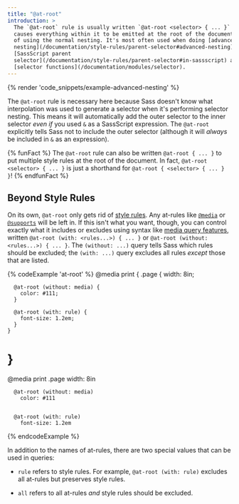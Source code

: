 ```yaml
---
title: "@at-root"
introduction: >
  The `@at-root` rule is usually written `@at-root <selector> { ... }` and
  causes everything within it to be emitted at the root of the document instead
  of using the normal nesting. It's most often used when doing [advanced
  nesting](/documentation/style-rules/parent-selector#advanced-nesting) with the
  [SassScript parent
  selector](/documentation/style-rules/parent-selector#in-sassscript) and
  [selector functions](/documentation/modules/selector).
---
```


{% render 'code_snippets/example-advanced-nesting' %}

The `@at-root` rule is necessary here because Sass doesn't know what
interpolation was used to generate a selector when it's performing selector
nesting. This means it will automatically add the outer selector to the inner
selector *even if* you used `&` as a SassScript expression. The `@at-root`
explicitly tells Sass not to include the outer selector (although it will
_always_ be included in `&` as an expression).

{% funFact %}
  The `@at-root` rule can also be written `@at-root { ... }` to put multiple
  style rules at the root of the document. In fact, `@at-root <selector> { ...
  }` is just a shorthand for `@at-root { <selector> { ... } }`!
{% endfunFact %}

## Beyond Style Rules

On its own, `@at-root` only gets rid of [style rules][]. Any at-rules like
[`@media`][] or [`@supports`][] will be left in. If this isn't what you want,
though, you can control exactly what it includes or excludes using syntax like
[media query features][], written `@at-root (with: <rules...>) { ... }` or
`@at-root (without: <rules...>) { ... }`. The `(without: ...)` query tells Sass
which rules should be excluded; the `(with: ...)` query excludes all rules
*except* those that are listed.

[style rules]: /documentation/style-rules
[`@media`]: /documentation/at-rules/css#media
[`@supports`]: /documentation/at-rules/css#supports
[media query features]: https://developer.mozilla.org/en-US/docs/Web/CSS/Media_Queries/Using_media_queries#Targeting_media_features

{% codeExample 'at-root' %}
  @media print {
    .page {
      width: 8in;

      @at-root (without: media) {
        color: #111;
      }

      @at-root (with: rule) {
        font-size: 1.2em;
      }
    }
  }
  ===
  @media print
    .page
      width: 8in

      @at-root (without: media)
        color: #111


      @at-root (with: rule)
        font-size: 1.2em
{% endcodeExample %}

In addition to the names of at-rules, there are two special values that can be
used in queries:

* `rule` refers to style rules. For example, `@at-root (with: rule)` excludes
  all at-rules but preserves style rules.

* `all` refers to all at-rules *and* style rules should be excluded.
